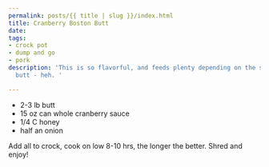 ```yaml
---
permalink: posts/{{ title | slug }}/index.html
title: Cranberry Boston Butt
date: 
tags:
- crock pot
- dump and go
- pork
description: 'This is so flavorful, and feeds plenty depending on the size of your
  butt - heh. '

---
```

* 2-3 lb butt
* 15 oz can whole cranberry sauce
* 1/4 C honey
* half an onion

Add all to crock, cook on low 8-10 hrs, the longer the better. Shred and enjoy!
